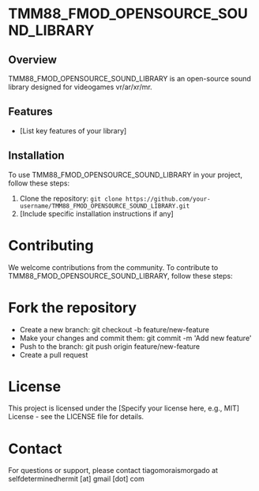 # TMM88_FMOD_OPENSOURCE_SOUND_LIBRARY

## Overview

TMM88_FMOD_OPENSOURCE_SOUND_LIBRARY is an open-source sound library designed for videogames vr/ar/xr/mr.

## Features

- [List key features of your library]

## Installation

To use TMM88_FMOD_OPENSOURCE_SOUND_LIBRARY in your project, follow these steps:

1. Clone the repository: `git clone https://github.com/your-username/TMM88_FMOD_OPENSOURCE_SOUND_LIBRARY.git`
2. [Include specific installation instructions if any]

# Contributing
We welcome contributions from the community. To contribute to TMM88_FMOD_OPENSOURCE_SOUND_LIBRARY, follow these steps:

# Fork the repository
- Create a new branch: git checkout -b feature/new-feature
- Make your changes and commit them: git commit -m 'Add new feature'
- Push to the branch: git push origin feature/new-feature
- Create a pull request

# License
This project is licensed under the [Specify your license here, e.g., MIT] License - see the LICENSE file for details.

# Contact
For questions or support, please contact tiagomoraismorgado at selfdeterminedhermit [at] gmail [dot] com

